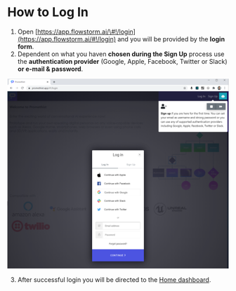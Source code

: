 # How to Log In

1. Open [https://app.flowstorm.ai/\#!/login](https://app.flowstorm.ai/#!/login) and you will be provided by the **login form**.  
2. Dependent on what you haven **chosen during the Sign Up** process use the **authentication provider** \(Google, Apple, Facebook, Twitter or Slack\) **or e-mail & password**.

![](../.gitbook/assets/image%20%284%29.png)

3. After successful login you will be directed to the [Home dashboard](https://app.flowstorm.ai/#!/space).

